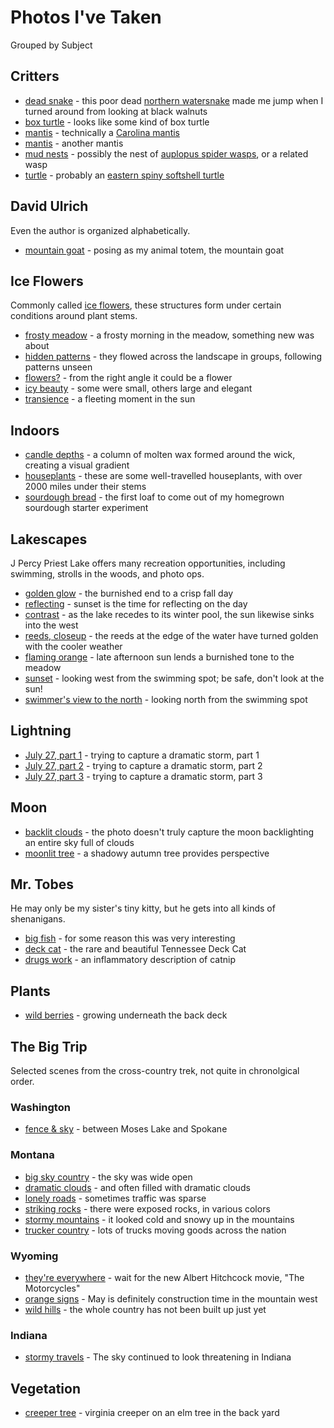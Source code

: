 # Photos I've Taken #

Grouped by Subject

## Critters ##

* [dead snake](/static/img/snake.jpg) - this poor dead [northern watersnake](http://www.tennsnakes.org/watersnake.htm) made me jump when I turned around from looking at black walnuts
* [box turtle](/static/img/box-turtle.jpg) - looks like some kind of box turtle
* [mantis](/static/img/mantis.jpg) - technically a [Carolina mantis](http://en.wikipedia.org/wiki/Carolina_mantis)
* [mantis](/static/img/mantis-green.jpg) - another mantis
* [mud nests](/static/img/mud-nests.jpg) - possibly the nest of [auplopus spider wasps](http://bugeric.blogspot.com/2014/05/masters-of-mud-auplopus-spider-wasps.html), or a related wasp
* [turtle](/static/img/turtle.jpg) - probably an [eastern spiny softshell turtle](http://en.wikipedia.org/wiki/Spiny_softshell_turtle)

## David Ulrich ##

Even the author is organized alphabetically.

* [mountain goat](/static/img/self-goat-totem.jpg) - posing as my animal totem, the mountain goat

## Ice Flowers ##

Commonly called [ice flowers](http://my.ilstu.edu/~jrcarter/ice/flowers/), these structures form under certain conditions around plant stems.

* [frosty meadow](/static/img/ice-flower-field.jpg) - a frosty morning in the meadow, something new was about
* [hidden patterns](/static/img/ice-flower-group.jpg) - they flowed across the landscape in groups, following patterns unseen
* [flowers?](/static/img/ice-flower-top-view.jpg) - from the right angle it could be a flower
* [icy beauty](/static/img/ice-flower-extravagant.jpg) - some were small, others large and elegant
* [transience](/static/img/ice-flower-sunbeam.jpg) - a fleeting moment in the sun

## Indoors ##

* [candle depths](/static/img/candle-depths.jpg) - a column of molten wax formed around the wick, creating a visual gradient
* [houseplants](/static/img/well-travelled-plants.jpg) - these are some well-travelled houseplants, with over 2000 miles under their stems
* [sourdough bread](/static/img/sourdough-loaf-1.jpg) - the first loaf to come out of my homegrown sourdough starter experiment

## Lakescapes ##

J Percy Priest Lake offers many recreation opportunities, including swimming, strolls in the woods, and photo ops.

* [golden glow](/static/img/criminal-sunset-filter-1.jpg) - the burnished end to a crisp fall day
* [reflecting](/static/img/criminal-sunset-filter-2.jpg) - sunset is the time for reflecting on the day
* [contrast](/static/img/criminal-sunset-filter-3.jpg) - as the lake recedes to its winter pool, the sun likewise sinks into the west
* [reeds, closeup](/static/img/lake-reeds-1.jpg) - the reeds at the edge of the water have turned golden with the cooler weather
* [flaming orange](/static/img/lake-reeds-2.jpg) - late afternoon sun lends a burnished tone to the meadow
* [sunset](/static/img/sunset-over-percy-priest.jpg) - looking west from the swimming spot; be safe, don't look at the sun!
* [swimmer's view to the north](/static/img/swimming-cove.jpg) - looking north from the swimming spot

## Lightning ##

* [July 27, part 1](/static/img/july-27-lightning-1.jpg) - trying to capture a dramatic storm, part 1
* [July 27, part 2](/static/img/july-27-lightning-2.jpg) - trying to capture a dramatic storm, part 2
* [July 27, part 3](/static/img/july-27-lightning-3.jpg) - trying to capture a dramatic storm, part 3

## Moon ##

* [backlit clouds](/static/img/moon-clouds.jpg) - the photo doesn't truly capture the moon backlighting an entire sky full of clouds
* [moonlit tree](/static/img/cloud-moon.jpg) - a shadowy autumn tree provides perspective

## Mr. Tobes ##

He may only be my sister's tiny kitty, but he gets into all kinds of shenanigans.

* [big fish](/static/img/little-kitty-big-fish.jpg) - for some reason this was very interesting
* [deck cat](/static/img/deck-cat.jpg) - the rare and beautiful Tennessee Deck Cat
* [drugs work](/static/img/catnip-works.jpg) - an inflammatory description of catnip

## Plants ##

* [wild berries](/static/img/wild-berries.jpg) - growing underneath the back deck

## The Big Trip ##

Selected scenes from the cross-country trek, not quite in chronolgical order.

### Washington ###

* [fence & sky](/static/img/wa-fence-sky.jpg) - between Moses Lake and Spokane

### Montana ###

* [big sky country](/static/img/montana-big-sky-country.jpg) - the sky was wide open
* [dramatic clouds](/static/img/montana-clouds.jpg) - and often filled with dramatic clouds
* [lonely roads](/static/img/montana-lonely-roads.jpg) - sometimes traffic was sparse
* [striking rocks](/static/img/montana-rocks-1.jpg) - there were exposed rocks, in various colors
* [stormy mountains](/static/img/montana-storm-clouds.jpg) - it looked cold and snowy up in the mountains
* [trucker country](/static/img/montana-trucker-country.jpg) - lots of trucks moving goods across the nation

### Wyoming ###

* [they're everywhere](/static/img/wyoming-motorcycles-everywhere.jpg) - wait for the new Albert Hitchcock movie, "The Motorcycles"
* [orange signs](/static/img/wyoming-orange-signs.jpg) - May is definitely construction time in the mountain west
* [wild hills](/static/img/wyoming-wild-hills.jpg) - the whole country has not been built up just yet

### Indiana ###

* [stormy travels](/static/img/stormy-travels-hd.jpg) - The sky continued to look threatening in Indiana

## Vegetation ##

* [creeper tree](/static/img/creeper-tree.jpg) - virginia creeper on an elm tree in the back yard

